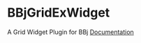 # BBjGridExWidget

A Grid Widget Plugin for BBj
[Documentation](https://bbj-plugins.github.io/BBjGridExWidget/)


